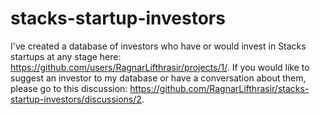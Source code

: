 # stacks-startup-investors
I've created a database of investors who have or would invest in Stacks startups at any stage here: https://github.com/users/RagnarLifthrasir/projects/1/. If you would like to suggest an investor to my database or have a conversation about them, please go to this discussion: https://github.com/RagnarLifthrasir/stacks-startup-investors/discussions/2.
